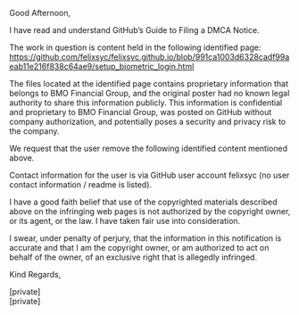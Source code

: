 Good Afternoon,

I have read and understand GitHub’s Guide to Filing a DMCA Notice.

The work in question is content held in the following identified page:   
https://github.com/felixsyc/felixsyc.github.io/blob/991ca1003d6328cadf99aeab11e216f838c64ae9/setup_biometric_login.html

The files located at the identified page contains proprietary information that belongs to BMO Financial Group, and the original poster had no known legal authority to share this information publicly. This information is confidential and proprietary to BMO Financial Group, was posted on GitHub without company authorization, and potentially poses a security and privacy risk to the company.

We request that the user remove the following identified content mentioned above.

Contact information for the user is via GitHub user account felixsyc (no user contact information / readme is listed).

I have a good faith belief that use of the copyrighted materials described above on the infringing web pages is not authorized by the copyright owner, or its agent, or the law. I have taken fair use into consideration.

I swear, under penalty of perjury, that the information in this notification is accurate and that I am the copyright owner, or am authorized to act on behalf of the owner, of an exclusive right that is allegedly infringed.

Kind Regards,

[private]  
[private]
